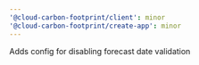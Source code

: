 ```yaml
---
'@cloud-carbon-footprint/client': minor
'@cloud-carbon-footprint/create-app': minor
---
```


Adds config for disabling forecast date validation

